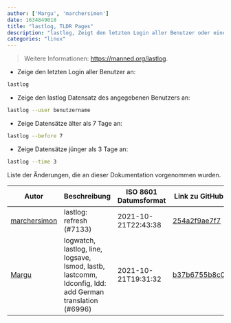 ```yaml
---
author: ['Margu', 'marchersimon']
date: 1634849018
title: "lastlog, TLDR Pages"
description: "lastlog, Zeigt den letzten Login aller Benutzer oder eines bestimmten Benutzers an."
categories: "linux"
---
```

> Weitere Informationen: <https://manned.org/lastlog>.

- Zeige den letzten Login aller Benutzer an:

```bash
lastlog
```

- Zeige den lastlog Datensatz des angegebenen Benutzers an:

```bash
lastlog --user benutzername
```

- Zeige Datensätze älter als 7 Tage an:

```bash
lastlog --before 7
```

- Zeige Datensätze jünger als 3 Tage an:

```bash
lastlog --time 3
```
Liste der Änderungen, die an dieser Dokumentation vorgenommen wurden.


Autor | Beschreibung | ISO 8601 Datumsformat | Link zu GitHub
------|-----|-----|-----
[marchersimon](mailto:50295997+marchersimon@users.noreply.github.com) | lastlog: refresh (#7133) | 2021-10-21T22:43:38 | [254a2f9ae7f7](https://github.com/tldr-pages/tldr/commit/254a2f9ae7f7eb67b661ff3d17f097159ac8a397)
[Margu](mailto:44941663+Margu86@users.noreply.github.com) | logwatch, lastlog, line, logsave, lsmod, lastb, lastcomm, ldconfig, ldd: add German translation (#6996) | 2021-10-21T19:31:32 | [b37b6755b8c0](https://github.com/tldr-pages/tldr/commit/b37b6755b8c075ef4ec8996074da03a86a568342)

